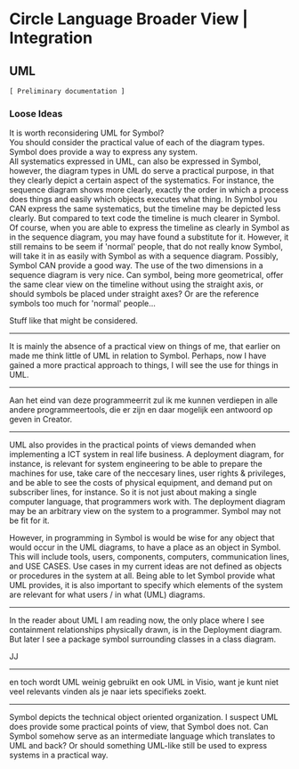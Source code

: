 ﻿Circle Language Broader View | Integration
==========================================

UML
---

`[ Preliminary documentation ]`

### Loose Ideas

It is worth reconsidering UML for Symbol?  
You should consider the practical value of each of the diagram types. Symbol does provide a way to express any system.  
All systematics expressed in UML, can also be expressed in Symbol, however, the diagram types in UML do serve a practical purpose, in that they clearly depict a certain aspect of the systematics. For instance, the sequence diagram shows more clearly, exactly the order in which a process does things and easily which objects executes what thing. In Symbol you CAN express the same systematics, but the timeline may be depicted less clearly. But compared to text code the timeline is much clearer in Symbol. Of course, when you are able to express the timeline as clearly in Symbol as in the sequence diagram, you may have found a substitute for it. However, it still remains to be seem if 'normal' people, that do not really know Symbol, will take it in as easily with Symbol as with a sequence diagram. Possibly, Symbol CAN provide a good way. The use of the two dimensions in a sequence diagram is very nice. Can symbol, being more geometrical, offer the same clear view on the timeline without using the straight axis, or should symbols be placed under straight axes? Or are the reference symbols too much for 'normal' people...

Stuff like that might be considered.

-----

It is mainly the absence of a practical view on things of me, that earlier on made me think little of UML in relation to Symbol. Perhaps, now I have gained a more practical approach to things, I will see the use for things in UML.

-----

Aan het eind van deze programmeerrit zul ik me kunnen verdiepen in alle andere programmeertools, die er zijn en daar mogelijk een antwoord op geven in Creator.

-----

UML also provides in the practical points of views demanded when implementing a ICT system in real life business. A deployment diagram, for instance, is relevant for system engineering to be able to prepare the machines for use, take care of the neccesary lines, user rights & privileges, and be able to see the costs of physical equipment, and demand put on subscriber lines, for instance. So it is not just about making a single computer language, that programmers work with. The deployment diagram may be an arbitrary view on the system to a programmer. Symbol may not be fit for it.

However, in programming in Symbol is would be wise for any object that would occur in the UML diagrams, to have a place as an object in Symbol. This will include tools, users, components, computers, communication lines, and USE CASES. Use cases in my current ideas are not defined as objects or procedures in the system at all. Being able to let Symbol provide what UML provides, it is also important to specify which elements of the system are relevant for what users / in what (UML) diagrams.

-----

In the reader about UML I am reading now, the only place where I see containment relationships physically drawn, is in the Deployment diagram. But later I see a package symbol surrounding classes in a class diagram.

JJ

-----

en toch wordt UML weinig gebruikt en ook UML in Visio, want je kunt niet veel relevants vinden als je naar iets specifieks zoekt.

-----

Symbol depicts the technical object oriented organization. I suspect UML does provide some practical points of view, that Symbol does not. Can Symbol somehow serve as an intermediate language which translates to UML and back? Or should something UML-like still be used to express systems in a practical way.